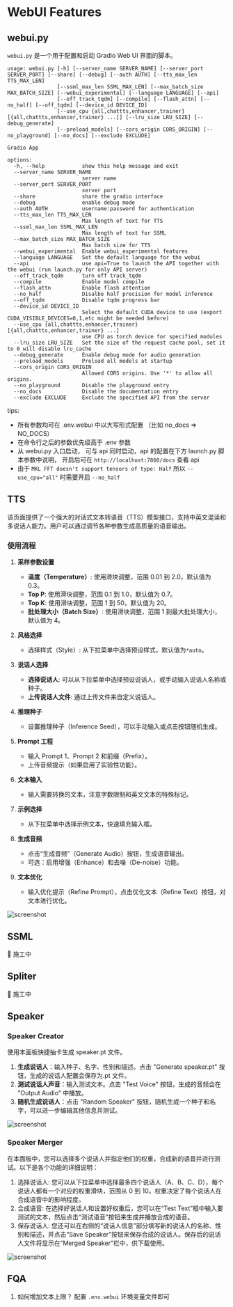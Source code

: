 # WebUI Features

## webui.py

`webui.py` 是一个用于配置和启动 Gradio Web UI 界面的脚本。

```
usage: webui.py [-h] [--server_name SERVER_NAME] [--server_port SERVER_PORT] [--share] [--debug] [--auth AUTH] [--tts_max_len TTS_MAX_LEN]
                [--ssml_max_len SSML_MAX_LEN] [--max_batch_size MAX_BATCH_SIZE] [--webui_experimental] [--language LANGUAGE] [--api]
                [--off_track_tqdm] [--compile] [--flash_attn] [--no_half] [--off_tqdm] [--device_id DEVICE_ID]
                [--use_cpu {all,chattts,enhancer,trainer} [{all,chattts,enhancer,trainer} ...]] [--lru_size LRU_SIZE] [--debug_generate]
                [--preload_models] [--cors_origin CORS_ORIGIN] [--no_playground] [--no_docs] [--exclude EXCLUDE]

Gradio App

options:
  -h, --help            show this help message and exit
  --server_name SERVER_NAME
                        server name
  --server_port SERVER_PORT
                        server port
  --share               share the gradio interface
  --debug               enable debug mode
  --auth AUTH           username:password for authentication
  --tts_max_len TTS_MAX_LEN
                        Max length of text for TTS
  --ssml_max_len SSML_MAX_LEN
                        Max length of text for SSML
  --max_batch_size MAX_BATCH_SIZE
                        Max batch size for TTS
  --webui_experimental  Enable webui_experimental features
  --language LANGUAGE   Set the default language for the webui
  --api                 use api=True to launch the API together with the webui (run launch.py for only API server)
  --off_track_tqdm      turn off track_tqdm
  --compile             Enable model compile
  --flash_attn          Enable flash attention
  --no_half             Disalbe half precision for model inference
  --off_tqdm            Disable tqdm progress bar
  --device_id DEVICE_ID
                        Select the default CUDA device to use (export CUDA_VISIBLE_DEVICES=0,1,etc might be needed before)
  --use_cpu {all,chattts,enhancer,trainer} [{all,chattts,enhancer,trainer} ...]
                        use CPU as torch device for specified modules
  --lru_size LRU_SIZE   Set the size of the request cache pool, set it to 0 will disable lru_cache
  --debug_generate      Enable debug mode for audio generation
  --preload_models      Preload all models at startup
  --cors_origin CORS_ORIGIN
                        Allowed CORS origins. Use '*' to allow all origins.
  --no_playground       Disable the playground entry
  --no_docs             Disable the documentation entry
  --exclude EXCLUDE     Exclude the specified API from the server
```

tips:

- 所有参数均可在 .env.webui 中以大写形式配置 （比如 no_docs => NO_DOCS）
- 在命令行之后的参数优先级高于 .env 参数
- 从 webui.py 入口启动， 可与 api 同时启动，api 的配置在下方 launch.py 脚本参数中说明， 开启后可在 `http://localhost:7860/docs` 查看 api
- 由于 `MKL FFT doesn't support tensors of type: Half` 所以 `--use_cpu="all"` 时需要开启 `--no_half`

## TTS

该页面提供了一个强大的对话式文本转语音（TTS）模型接口，支持中英文混读和多说话人能力。用户可以通过调节各种参数生成高质量的语音输出。

### 使用流程

1. **采样参数设置**

   - **温度（Temperature）**: 使用滑块调整，范围 0.01 到 2.0，默认值为 0.3。
   - **Top P**: 使用滑块调整，范围 0.1 到 1.0，默认值为 0.7。
   - **Top K**: 使用滑块调整，范围 1 到 50，默认值为 20。
   - **批处理大小（Batch Size）**: 使用滑块调整，范围 1 到最大批处理大小，默认值为 4。

2. **风格选择**

   - 选择样式（Style）: 从下拉菜单中选择预设样式，默认值为`*auto`。

3. **说话人选择**

   - **选择说话人**: 可以从下拉菜单中选择预设说话人，或手动输入说话人名称或种子。
   - **上传说话人文件**: 通过上传文件来自定义说话人。

4. **推理种子**

   - 设置推理种子（Inference Seed），可以手动输入或点击按钮随机生成。

5. **Prompt 工程**

   - 输入 Prompt 1、Prompt 2 和前缀（Prefix）。
   - 上传音频提示（如果启用了实验性功能）。

6. **文本输入**

   - 输入需要转换的文本，注意字数限制和英文文本的特殊标记。

7. **示例选择**

   - 从下拉菜单中选择示例文本，快速填充输入框。

8. **生成音频**

   - 点击“生成音频”（Generate Audio）按钮，生成语音输出。
   - 可选：启用增强（Enhance）和去噪（De-noise）功能。

9. **文本优化**
   - 输入优化提示（Refine Prompt），点击优化文本（Refine Text）按钮，对文本进行优化。

![screenshot](./webui.png)

## SSML

🚧 施工中

## Spliter

🚧 施工中

## Speaker

### Speaker Creator

使用本面板快捷抽卡生成 speaker.pt 文件。

1. **生成说话人**：输入种子、名字、性别和描述。点击 "Generate speaker.pt" 按钮，生成的说话人配置会保存为.pt 文件。
2. **测试说话人声音**：输入测试文本。点击 "Test Voice" 按钮，生成的音频会在 "Output Audio" 中播放。
3. **随机生成说话人**：点击 "Random Speaker" 按钮，随机生成一个种子和名字，可以进一步编辑其他信息并测试。

![screenshot](./webui/spk_creator.png)

### Speaker Merger

在本面板中，您可以选择多个说话人并指定他们的权重，合成新的语音并进行测试。以下是各个功能的详细说明：

1. 选择说话人: 您可以从下拉菜单中选择最多四个说话人（A、B、C、D），每个说话人都有一个对应的权重滑块，范围从 0 到 10。权重决定了每个说话人在合成语音中的影响程度。
2. 合成语音: 在选择好说话人和设置好权重后，您可以在“Test Text”框中输入要测试的文本，然后点击“测试语音”按钮来生成并播放合成的语音。
3. 保存说话人: 您还可以在右侧的“说话人信息”部分填写新的说话人的名称、性别和描述，并点击“Save Speaker”按钮来保存合成的说话人。保存后的说话人文件将显示在“Merged Speaker”栏中，供下载使用。

![screenshot](./webui/spk_merger.png)

## FQA

1. 如何增加文本上限？
   配置 `.env.webui` 环境变量文件即可
